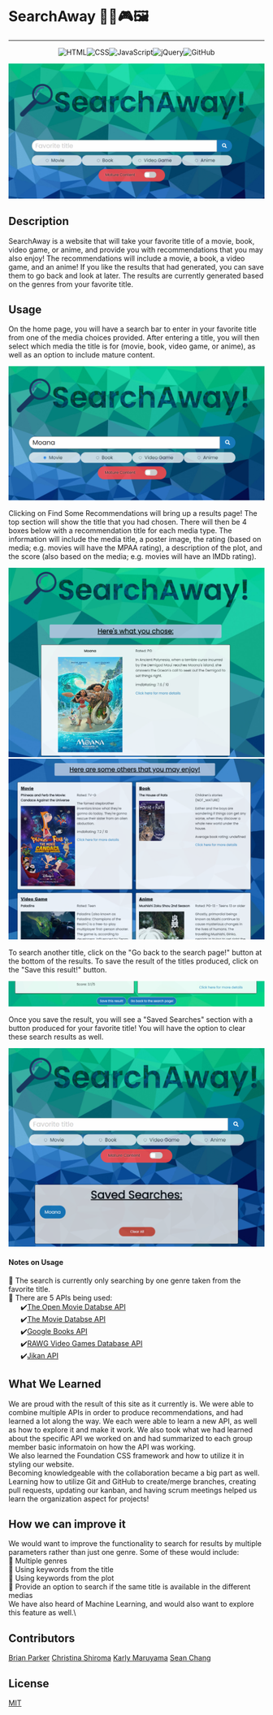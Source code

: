 # SearchAway 🎥📖🎮🖼️

***

<p align="center"> <img src="https://img.shields.io/badge/html5%20-%23E34F26.svg?&style=for-the-badge&logo=html5&logoColor=white" alt="HTML"><img src="https://img.shields.io/badge/css3%20-%231572B6.svg?&style=for-the-badge&logo=css3&logoColor=white" alt="CSS"><img src="https://img.shields.io/badge/javascript%20-%23323330.svg?&style=for-the-badge&logo=javascript&logoColor=%23F7DF1E" alt="JavaScript"><img src="https://img.shields.io/badge/jquery%20-%230769AD.svg?&style=for-the-badge&logo=jquery&logoColor=white" alt="jQuery"><img src="https://img.shields.io/badge/github-%23100000.svg?&style=for-the-badge&logo=github&logoColor=white" alt="GitHub"></p>

![overview-screenshot](assets/images/overview-screenshot.png)

## Description

SearchAway is a website that will take your favorite title of a movie, book, video game, or anime, and provide you with recommendations that you may also enjoy!  The recommendations will include a movie, a book, a video game, and an anime!  If you like the results that had generated, you can save them to go back and look at later.  The results are currently generated based on the genres from your favorite title.

## Usage

On the home page, you will have a search bar to enter in your favorite title from one of the media choices provided.  After entering a title, you will then select which media the title is for (movie, book, video game, or anime), as well as an option to include mature content.

![search-screenshot](assets/images/search-screenshot.png)

Clicking on Find Some Recommendations will bring up a results page!  The top section will show the title that you had chosen.  There will then be 4 boxes below with a recommendation title for each media type.  The information will include the media title, a poster image, the rating (based on media; e.g. movies will have the MPAA rating), a description of the plot, and the score (also based on the media; e.g. movies will have an IMDb rating).

![results-screenshot-1](assets/images/results-screenshot-1.png)
![results-screenshot-2](assets/images/results-screenshot-2.png)


To search another title, click on the "Go back to the search page!" button at the bottom of the results. To save the result of the titles produced, click on the "Save this result!" button.

![results-bottom-screenshot](assets/images/results-bottom-screenshot.png)

Once you save the result, you will see a "Saved Searches" section with a button produced for your favorite title!  You will have the option to clear these search results as well.

![search-with-saved-buttons-screenshot](assets/images/search-with-saved-buttons-screenshot.png)



#### Notes on Usage
🍿 The search is currently only searching by one genre taken from the favorite title.\
🍿 There are 5 APIs being used:\
&nbsp;&nbsp;&nbsp;&nbsp;&nbsp;&nbsp;✔️[The Open Movie Databse API](http://www.omdbapi.com/)\
&nbsp;&nbsp;&nbsp;&nbsp;&nbsp;&nbsp;✔️[The Movie Databse API](https://www.themoviedb.org/documentation/api)\
&nbsp;&nbsp;&nbsp;&nbsp;&nbsp;&nbsp;✔️[Google Books API](https://developers.google.com/books)\
&nbsp;&nbsp;&nbsp;&nbsp;&nbsp;&nbsp;✔️[RAWG Video Games Database API](https://rawg.io/apidocs)\
&nbsp;&nbsp;&nbsp;&nbsp;&nbsp;&nbsp;✔️[Jikan API](https://jikan.moe/)


## What We Learned
We are proud with the result of this site as it currently is.  We were able to combine multiple APIs in order to produce recommendations, and had learned a lot along the way.  We each were able to learn a new API, as well as how to explore it and make it work.  We also took what we had learned about the specific API we worked on and had summarized to each group member basic informatoin on how the API was working.\
We also learned the Foundation CSS framework and how to utilize it in styling our website.\
Becoming knowledgeable with the collaboration became a big part as well.  Learning how to utilize Git and GitHub to create/merge branches, creating pull requests, updating our kanban, and having scrum meetings helped us learn the organization aspect for projects!


## How we can improve it
We would want to improve the functionality to search for results by multiple parameters rather than just one genre.  Some of these would include:\
🍿 Multiple genres\
🍿 Using keywords from the title\
🍿 Using keywords from the plot\
🍿 Provide an option to search if the same title is available in the different medias\
We have also heard of Machine Learning, and would also want to explore this feature as well.\


## Contributors
[Brian Parker](https://github.com/btparker70)
[Christina Shiroma](https://github.com/Christina2021)
[Karly Maruyama](https://github.com/karlypaige)
[Sean Chang](https://github.com/highwolfx)

## License
[MIT](https://choosealicense.com/licenses/mit/#)